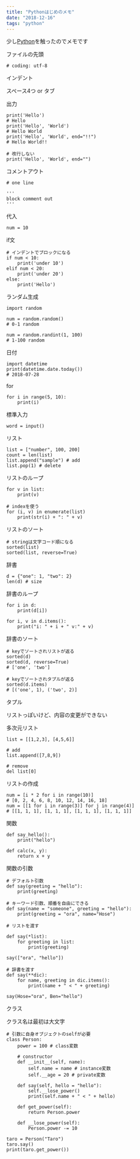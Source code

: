 ```yaml
---
title: "Pythonはじめのメモ"
date: "2018-12-16"
tags: "python"
---
```


少し[Python](https://www.python.org/)を触ったのでメモです

ファイルの先頭

```
# coding: utf-8
```

インデント

スペース4つ or タブ

出力

```
print('Hello')
# Hello
print('Hello', 'World')
# Hello World
print('Hello', 'World', end="!!")
# Hello World!!

# 改行しない
print('Hello', 'World', end="")
```

コメントアウト
```
# one line

'''
block comment out
'''
```

代入

```
num = 10
```

if文

```
# インデントでブロックになる
if num < 10:
    print('under 10')
elif num < 20:
    print('under 20')
else:
    print('Hello')
```

ランダム生成

```
import random

num = random.random()
# 0-1 random

num = random.randint(1, 100)
# 1-100 random
```

日付

```
import datetime
print(datetime.date.today())
# 2018-07-28
```

for

```
for i in range(5, 10):
    print(i)
```

標準入力

```
word = input()
```

リスト

```
list = ["number", 100, 200]
count = len(list)
list.append("sample") # add
list.pop(1) # delete
```

リストのループ

```
for v in list:
    print(v)

# indexを使う
for (i, v) in enumerate(list)
    print(str(i) + ": " + v)
```

リストのソート

```
# stringは文字コード順になる
sorted(list)
sorted(list, reverse=True)
```

辞書

```
d = {"one": 1, "two": 2}
len(d) # size
```

辞書のループ

```
for i in d:
    print(d[i])

for i, v in d.items():
    print("i: " + i + " v:" + v)
```

辞書のソート

```
# keyでソートされリストが返る
sorted(d)
sorted(d, reverse=True)
# ['one', 'two']

# keyでソートされタプルが返る
sorted(d.items)
# [('one', 1), ('two', 2)]
```

タプル

リストっぽいけど、内容の変更ができない

多次元リスト

```
list = [[1,2,3], [4,5,6]]

# add
list.append([7,8,9])

# remove
del list[0]
```

リストの作成

```
num = [i * 2 for i in range(10)]
# [0, 2, 4, 6, 8, 10, 12, 14, 16, 18]
num = [[1 for i in range(3)] for j in range(4)]
# [[1, 1, 1], [1, 1, 1], [1, 1, 1], [1, 1, 1]]
```

関数

```
def say_hello():
    print("hello")

def calc(x, y):
    return x + y
```

関数の引数

```
# デフォルト引数
def say(greeting = "hello"):
    print(greeting)

# キーワード引数、順番を自由にできる
def say(name = "someone", greeting = "hello"):
    print(greeting = "ora", name="Hose")

# リストを渡す

def say(*list):
    for greeting in list:
        print(greeting)

say(["ora", "hello"])

# 辞書を渡す
def say(**dic):
    for name, greeting in dic.items():
        print(name + " < " + greeting)

say(Hose="ora", Ben="hello")
```

クラス

クラス名は最初は大文字

```
# 引数に自身オブジェクトのselfが必要
class Person:
    power = 100 # class変数

    # constructor
    def __init__(self, name):
        self.name = name # instance変数
        self.__age = 20 # private変数

    def say(self, hello = "hello"):
        self.__lose_power()
        print(self.name + " < " + hello)

    def get_power(self):
        return Person.power

    def __lose_power(self):
        Person.power -= 10

taro = Person("Taro")
taro.say()
print(taro.get_power())
```

